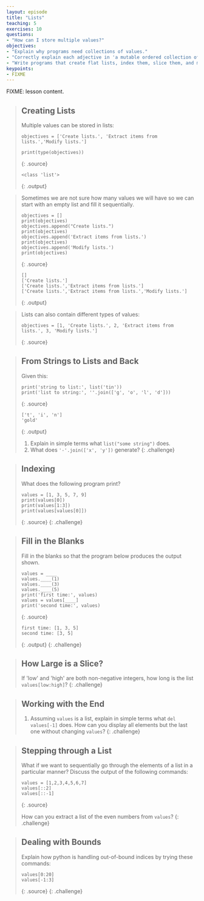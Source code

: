 ```yaml
---
layout: episode
title: "Lists"
teaching: 5
exercises: 10
questions:
- "How can I store multiple values?"
objectives:
- "Explain why programs need collections of values."
- "Correctly explain each adjective in 'a mutable ordered collection of heterogeneous values'."
- "Write programs that create flat lists, index them, slice them, and modify them through assignment and method calls."
keypoints:
- FIXME
---
```

FIXME: lesson content.

> ## Creating Lists
>
>  Multiple values can be stored in lists:
>
> ~~~
> objectives = ['Create lists.', 'Extract items from lists.','Modify lists.']
>
> print(type(objectives))
> ~~~
>{: .source}
>
> ~~~
> <class 'list'>
> ~~~
> {: .output}

> Sometimes we are not sure how many values we will have so we can start with an empty list and fill it sequentially.
>
> ~~~
> objectives = []
> print(objectives)
> objectives.append("Create lists.")
> print(objectives)
> objectives.append('Extract items from lists.')
> print(objectives)
> objectives.append('Modify lists.')
> print(objectives)
> ~~~
> {: .source}
>
> ~~~
> []
> ['Create lists.']
> ['Create lists.','Extract items from lists.']
> ['Create lists.','Extract items from lists.','Modify lists.']
> ~~~
> {: .output}

> Lists can also contain different types of values:
>
> ~~~
> objectives = [1, 'Create lists.', 2, 'Extract items from lists.', 3, 'Modify lists.']
> ~~~
> {: .source}




> ## From Strings to Lists and Back
>
> Given this:
>
> ~~~
> print('string to list:', list('tin'))
> print('list to string:', ''.join(['g', 'o', 'l', 'd']))
> ~~~
> {: .source}
>
> ~~~
> ['t', 'i', 'n']
> 'gold'
> ~~~
> {: .output}
>
> 1. Explain in simple terms what `list("some string")` does.
> 2. What does `'-'.join(['x', 'y'])` generate?
{: .challenge}

> ## Indexing
>
> What does the following program print?
>
> ~~~
> values = [1, 3, 5, 7, 9]
> print(values[0])
> print(values[1:3])
> print(values[values[0]])
> ~~~
> {: .source}
{: .challenge}


> ## Fill in the Blanks
>
> Fill in the blanks so that the program below produces the output shown.
>
> ~~~
> values = ____
> values.____(1)
> values.____(3)
> values.____(5)
> print('first time:', values)
> values = values[____]
> print('second time:', values)
> ~~~
> {: .source}
>
> ~~~
> first time: [1, 3, 5]
> second time: [3, 5]
> ~~~
> {: .output}
{: .challenge}

> ## How Large is a Slice?
>
> If 'low' and 'high' are both non-negative integers,
> how long is the list `values[low:high]`?
{: .challenge}


> ## Working with the End
>
> 1. Assuming `values` is a list,
> explain in simple terms what `del values[-1]` does.
> How can you display all elements but the last one without changing `values`?
{: .challenge}

> ## Stepping through a List
>  
> What if we want to sequentially go through the elements of a list in a particular manner?
> Discuss the output of the following commands:
>
> ~~~
> values = [1,2,3,4,5,6,7]
> values[::2]
> values[::-1]
> ~~~
> {: .source}
>
> How can you extract a list of the even numbers from `values`?
{: .challenge}


> ## Dealing with Bounds
>
> Explain how python is handling out-of-bound indices by trying these commands:
>
> ~~~
> values[0:20]
> values[-1:3]
> ~~~
> {: .source}
{: .challenge}
